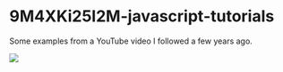 # 9M4XKi25I2M-javascript-tutorials
Some examples from a YouTube video I followed a few years ago.

[![](https://www.youtube.com/watch?v=9M4XKi25I2M)](https://www.youtube.com/watch?v=9M4XKi25I2M)
